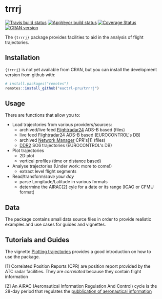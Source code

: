 
<!-- README.md is generated from README.Rmd. Please edit that file -->
trrrj
=====

[![Travis build status](https://travis-ci.org/euctrl-pru/trrrj.svg?branch=master)](https://travis-ci.org/euctrl-pru/trrrj) [![AppVeyor build status](https://ci.appveyor.com/api/projects/status/github/euctrl-pru/trrrj?branch=master&svg=true)](https://ci.appveyor.com/project/euctrl-pru/trrrj) [![Coverage Status](https://codecov.io/gh/euctrl-pru/trrrj/branch/master/graph/badge.svg)](https://codecov.io/gh/euctrl-pru/trrrj) [![CRAN version](https://www.r-pkg.org/badges/version/trrrj)](https://cran.r-project.org/package=trrrj)

The `{trrrj}` package provides facilities to aid in the analysis of flight trajectories.

Installation
------------

`{trrrj}` is not yet available from CRAN, but you can install the development version from github with:

``` r
# install.packages("remotes")
remotes::install_github("euctrl-pru/trrrj")
```

Usage
-----

There are functions that allow you to:

-   Load trajectories from various providers/sources:
    -   archived/live feed [Flightradar24](https://www.flightradar24.com/ "Flightradar24") ADS-B based (files)
    -   live feed [Flightradar24](https://www.flightradar24.com/ "Flightradar24") ADS-B based (EUROCONTROL's DB)
    -   archived [Network Manager](https://www.eurocontrol.int/network-manager "Network Manager - EUROCONTROL") CPR's[1] (files)
    -   [DDR2](https://www.eurocontrol.int/ddr "Demand Data Repository - EUROCONTROL") SO6 trajectories (EUROCONTROL's DB)
-   Plot trajectories
    -   2D plot
    -   vertical profiles (time or distance based)
-   Analyse trajectories (Under work: more to come!)
    -   extract level flight segments
-   Read/transform/*save your day*
    -   parse Longitude/Latitude in various formats
    -   determine the AIRAC[2] cyle for a date or its range (ICAO or CFMU format)

Data
----

The package contains small data source files in order to provide realistic examples and use cases for guides and vignettes.

Tutorials and Guides
--------------------

The vignette [Plotting trajectories](articles/trrrj-plotting.html) provides a good introduction on how to use the package.

[1] Correlated Position Reports (CPR) are position report provided by the ATC radar facilities. They are *correlated* because they contain flight information

[2] An AIRAC (Aeronautical Information Regulation And Control) cycle is the 28-day period that regulates the [pubblication of aeronautical information](https://en.wikipedia.org/wiki/Aeronautical_Information_Publication)
